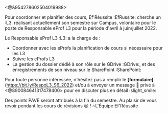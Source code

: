 <@&954278602504019988>

Pour coordonner et planifier des cours, Ef'Réussite :EfRussite:  cherche un :L3: réalisant  actuellement son semestre sur Campus, volontaire pour le poste de Responsable eProf L3 pour la période d'avril à juin/juillet 2022. 

Le Responsable eProf L3 :L3: a la charge de :
 - Coordonner avec les eProfs la planification de cours si nécessaire pour les L3
 - Suivre les eProfs L3
 - La gestion du dossier dédié à son rôle sur le GDrive :GDrive:, et des enregistrements de son niveau sur le SharePoint :SharePoint: 

Pour toute personne intéressée, n'hésitez pas à remplir le **[formulaire]**(https://bit.ly/RespoL3_S6_2022) et/ou à envoyer un message :speech_balloon: privé à <@890084641317478400> pour en discuter plus en détail :slight_smile:

Des points PAVE seront attribués à la fin du semestre.
Au plaisir de vous revoir pendant les cours de révisions :wink: !
~L'Équipe Ef'Réussite
